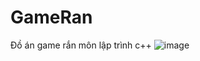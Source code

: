 # GameRan
Đồ án game rắn môn lập trình c++
![image](https://user-images.githubusercontent.com/82523299/186168110-e5b5d29d-b65d-4322-940f-7efdfe68f6ba.png)
